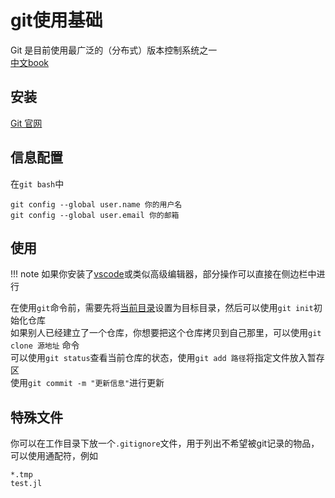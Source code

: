 # git使用基础
Git 是目前使用最广泛的（分布式）版本控制系统之一\
[中文book](https://git-scm.com/book/zh/v2/)

## 安装
[Git 官网](https://git-scm.com/downloads)

## 信息配置
在`git bash`中
```shell
git config --global user.name 你的用户名
git config --global user.email 你的邮箱
```

## 使用
!!! note
	如果你安装了[vscode](vscode.md)或类似高级编辑器，部分操作可以直接在侧边栏中进行

在使用`git`命令前，需要先将[当前目录](../../knowledge/filesystem.md#当前目录)设置为目标目录，然后可以使用`git init`初始化仓库\
如果别人已经建立了一个仓库，你想要把这个仓库拷贝到自己那里，可以使用`git clone 源地址` 命令\
可以使用`git status`查看当前仓库的状态，使用`git add 路径`将指定文件放入暂存区\
使用`git commit -m "更新信息"`进行更新

## 特殊文件
你可以在工作目录下放一个`.gitignore`文件，用于列出不希望被git记录的物品，可以使用通配符，例如
```plain
*.tmp
test.jl
```

[^1]: https://studyingfather.blog.luogu.org/git-guide
[^2]: https://oi-wiki.org/tools/git/
